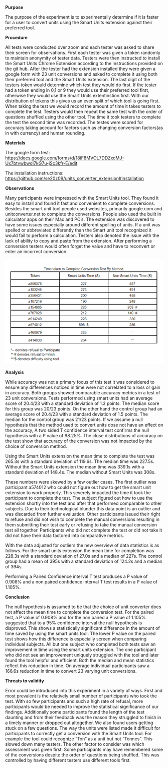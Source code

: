 **Purpose**

The purpose of the experiment is to experimentally determine if it is faster for a user to convert units using the Smart Units extension against their preferred tool.

**Procedure**

All tests were conducted over zoom and each tester was asked to share their screen for observations. First each tester was given a token randomly to maintain anonymity of tester data. Testers were then instructed to install the Smart Units Chrome Extension according to the instructions provided on the git hub. After the tester had the extension installed they were given a google form with 23 unit conversions and asked to complete it using both their preferred tool and the Smart Units extension. The last digit of the testers token would determine which test they would do first. If the tester had a token ending in 0,1 or 9 they would use their preferred tool first, otherwise they would use the Smart Units extentinstion first.  With our distribution of tokens this gives us an even split of which tool is going first. When taking the test we would record the amount of time it takes testers to complete the test. Testers would then repeat the same test with the order of questions shuffled using the other tool. The time it took testers to complete the test the second time was recorded. The testes were scored for accuracy taking account for factors such as changing conversion factors(as in with currency) and human rounding. 

**Materials**

The google form test: https://docs.google.com/forms/d/18iF8MVOL7DDZxdMJ-Ux7btvwbwoI7kG7u-jSc3kfr-E/edit

The installation instructions: https://github.com/se20z09/units_converter_extension#installation

**Observations**

Many participants were impressed with the Smart Units tool. They found it easy to install and found it fast and convenient to complete conversions. Besides the smart unit tool people used websites, primarily google.com and unitconverter.net to complete the conversions. People also used the built in calculator apps on their Mac and PC’s. The extension was discovered to have some issues especially around different spelling of units. If a unit was spelled or abbreviated differently than the Smart unit tool recognized it would fail to perform a calculation. Testers also denoted the issue with the lack of ability to copy and paste from the extension. After performing a conversion testers would often forget the value and have to reconvert or enter an incorrect conversion.

![Time taken to Complete Conversion Test By Method](https://github.com/mrpudlo/units_converter_extension/blob/master/table.PNG)

**Analysis**

While accuracy was not a primary focus of this test it was considered to ensure any differences noticed in time were not correlated to a loss or gain in accuracy. Both groups showed comparable accuracy metrics in a test of 23 unit conversions. Tests performed using smart units had an average score of 20.4/23 with a standard deviation of 1.3 points. The median score for this group was 20/23 points. On the other hand the control group had an average score of 20.4/23 with a standard deviation of 1.5 points. The median for the control group was 21/23 points. If we assume a null hypothesis that the method used to convert units dose not have an effect on the accuracy, A two sided T confidence interval test confirms the null hypothesis with a P value of 98.25%. The close distributions of accuracy on the test show that accuracy of the conversion was not impacted by the choice of conversion method.

Using the Smart Units extension the mean time to complete the test was 265.3s with a standard deviation of 119.6s. The median time was 227.5s. Without the Smart Units extension the mean time was 339.1s with a standard deviation of 148.4s. The median without Smart Units was 308s. 

These numbers were skewed by a few outlier cases. The first outlier was participant a574012  who could not figure out how to get the smart unit extension to work properly. This severely impacted the time it took the participant to complete the test. The subject figured out how to use the extension shortly into the test and after that performed comparable to other subjects. Due to their technological blunder this data point is an outlier and was discarded from further evaluation. Other participants issued their right to refuse and did not wish to complete the manual conversions resulting in them submitting their test early or refusing to take the manual conversion test all together. Participants who did not complete the test or did not take it did not have their data factored into comparative metrics. 

With the data adjusted for outliers the new overview of data statistics is as follows. For the smart units extension the mean time for completion was 228.3s with a standard deviation of 27.0s and a median of 227s. The control group had a mean of 395s with a standard deviation of 124.2s and a median of 394s.

Performing a Paired Confidence interval T test produces a P value of 0.908% and a non paired confidence interval T test results in a P value of 1.105%.

**Conclusion**

The null hypothesis is assumed to be that the choice of unit converter does not affect the mean time to complete the conversion test. For the paired test, a P value of  0.908% and for the non paired a P value of 1.105% suggested that to a 95% confidence interval the null hypothesis is disproved. This shows a statistically significant difference in the amount of time saved by using the smart units tool. The lower P value on the paired test shows how this difference is especially screen when comparing individual subjects. All but one subject who completed both tests saw an improvement in time using the smart units extension. The one participant who did not see an improvement uniquely struggled with the tool and later found the tool helpful and efficient. Both the median and mean statistics reflect this reduction in time. On average individual participants saw a 166.6s reduction in time to convert 23 varying unit conversions.

**Threats to validity**

Error could be introduced into this experiment in a variety of ways. First and most prevalent is the relatively small number of participants who took the test. With so few participants and such a high rate of refusal, more participants would be needed to improve the statistical significance of our findings. Additionally some participants found the length of the test daunting and from their feedback was the reason they struggled to finish in a timely manner or dropped out altogether. We also found users getting stuck on a few questions. The way the units were listed made it difficult for participants to correctly get a conversion with the Smart Units tool. For example the tool could recognize “Ton” as a unit but not “Tonnes”. This slowed down many testers. The other factor to consider was which assessment was given first. Some participants may have remembered some of the conversions despite the order of questions being shuffled. This was controlled by having different testers use different tools first.
